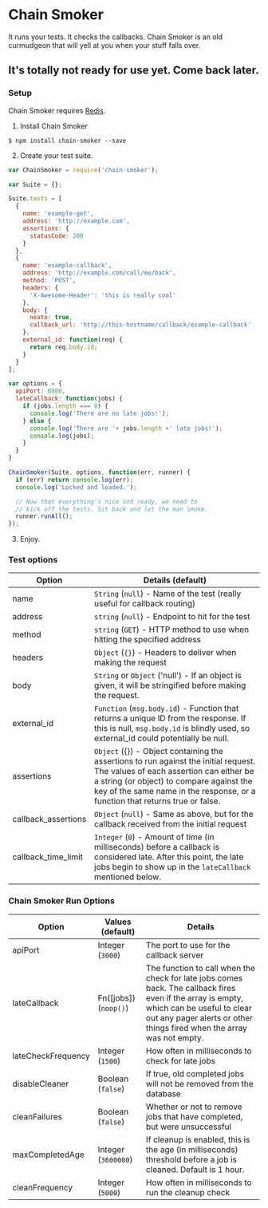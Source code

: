 # Chain Smoker

It runs your tests. It checks the callbacks. Chain Smoker is an old curmudgeon that will yell at you when your stuff falls over.

## It's totally not ready for use yet. Come back later.

### Setup

Chain Smoker requires [Redis](http://redis.io/).

1. Install Chain Smoker

  ```shell
  $ npm install chain-smoker --save
  ```

2. Create your test suite.

  ```js
  var ChainSmoker = require('chain-smoker');

  var Suite = {};

  Suite.tests = [
    {
      name: 'example-get',
      address: 'http://example.com',
      assertions: {
        statusCode: 200
      }
    },
    {
      name: 'example-callback',
      address: 'http://example.com/call/me/back',
      method: 'POST',
      headers: {
        'X-Awesome-Header': 'this is really cool'
      },
      body: {
        neato: true,
        callback_url: 'http://this-hostname/callback/example-callback'
      },
      external_id: function(req) {
        return req.body.id;
      }
    }
  ];

  var options = {
    apiPort: 8080,
    lateCallback: function(jobs) {
      if (jobs.length === 0) {
        console.log('There are no late jobs!');
      } else {
        console.log('There are '+ jobs.length +' late jobs!');
        console.log(jobs);
      }
    }
  }

  ChainSmoker(Suite, options, function(err, runner) {
    if (err) return console.log(err);
    console.log('Locked and loaded.');

    // Now that everything's nice and ready, we need to
    // kick off the tests. Sit back and let the man smoke.
    runner.runAll();
  });
  ```

3. Enjoy.

### Test options

Option   | Details (default)
-------  | ---------
name     | `String` (`null`) - Name of the test (really useful for callback routing)
address  | `string` (`null`) - Endpoint to hit for the test
method   | `string` (`GET`) - HTTP method to use when hitting the specified address
headers  | `Object` (`{}`) - Headers to deliver when making the request
body     | `String` or `Object` ('null') - If an object is given, it will be stringified before making the request.
external_id | `Function` (`msg.body.id`) - Function that returns a unique ID from the response. If this is null, `msg.body.id` is blindly used, so external_id could potentially be null.
assertions | `Object` ({}) - Object containing the assertions to run against the initial request. The values of each assertion can either be a string (or object) to compare against the key of the same name in the response, or a function that returns true or false.
callback_assertions | `Object` (`null`) - Same as above, but for the callback received from the initial request
callback_time_limit | `Integer` (`0`) - Amount of time (in milliseconds) before a callback is considered late. After this point, the late jobs begin to show up in the `lateCallback` mentioned below.

### Chain Smoker Run Options

Option        | Values (default)      | Details
------------- | ----------------      | ------------
apiPort       | Integer (`3000`)      | The port to use for the callback server
lateCallback  | Fn([jobs]) (`noop()`) | The function to call when the check for late jobs comes back. The callback fires even if the array is empty, which can be useful to clear out any pager alerts or other things fired when the array was not empty.
lateCheckFrequency | Integer (`1500`) | How often in milliseconds to check for late jobs
disableCleaner | Boolean (`false`)    | If true, old completed jobs will not be removed from the database
cleanFailures  | Boolean (`false`)    | Whether or not to remove jobs that have completed, but were unsuccessful
maxCompletedAge | Integer (`3600000`) | If cleanup is enabled, this is the age (in milliseconds) threshold before a job is cleaned. Default is 1 hour.
cleanFrequency | Integer (`5000`)     | How often in milliseconds to run the cleanup check
